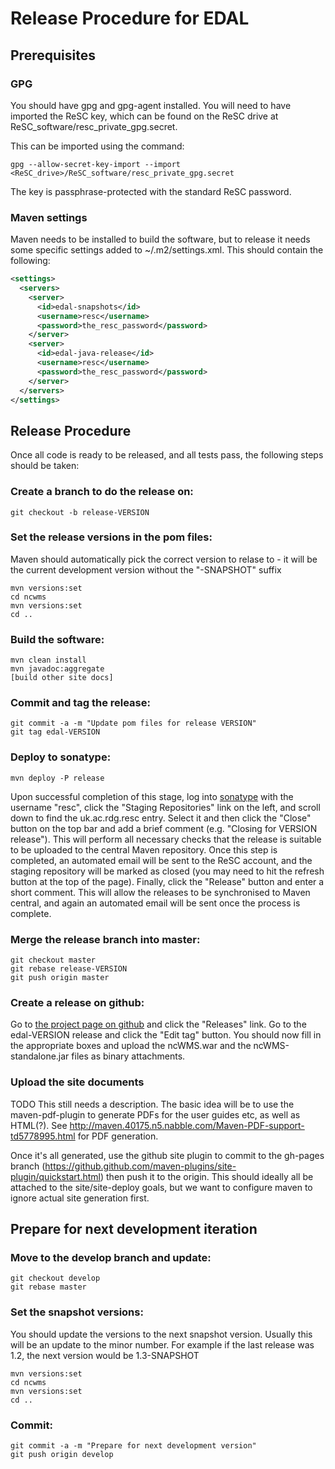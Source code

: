 Release Procedure for EDAL
==========================

Prerequisites
-------------

### GPG
You should have gpg and gpg-agent installed.  You will need to have imported the ReSC key, which can be found on the ReSC drive at ReSC_software/resc_private_gpg.secret.

This can be imported using the command:
```
gpg --allow-secret-key-import --import <ReSC_drive>/ReSC_software/resc_private_gpg.secret
```

The key is passphrase-protected with the standard ReSC password.

### Maven settings
Maven needs to be installed to build the software, but to release it needs some specific settings added to ~/.m2/settings.xml.  This should contain the following:
```xml
<settings>
  <servers>
    <server>
      <id>edal-snapshots</id>
      <username>resc</username>
      <password>the_resc_password</password>
    </server>
    <server>
      <id>edal-java-release</id>
      <username>resc</username>
      <password>the_resc_password</password>
    </server>
  </servers>
</settings>
```

Release Procedure
-----------------

Once all code is ready to be released, and all tests pass, the following steps should be taken:

### Create a branch to do the release on:
```
git checkout -b release-VERSION
```

### Set the release versions in the pom files:
Maven should automatically pick the correct version to relase to - it will be the current development version without the "-SNAPSHOT" suffix

```
mvn versions:set
cd ncwms
mvn versions:set
cd ..
```

### Build the software:
```
mvn clean install
mvn javadoc:aggregate
[build other site docs]
```

### Commit and tag the release:
```
git commit -a -m "Update pom files for release VERSION"
git tag edal-VERSION
```

### Deploy to sonatype:
```
mvn deploy -P release
```
Upon successful completion of this stage, log into [sonatype](http://oss.sonatype.org) with the username "resc", click the "Staging Repositories" link on the left, and scroll down to find the uk.ac.rdg.resc entry.  Select it and then click the "Close" button on the top bar and add a brief comment (e.g. "Closing for VERSION release").  This will perform all necessary checks that the release is suitable to be uploaded to the central Maven repository.  Once this step is completed, an automated email will be sent to the ReSC account, and the staging repository will be marked as closed (you may need to hit the refresh button at the top of the page).  Finally, click the "Release" button and enter a short comment.  This will allow the releases to be synchronised to Maven central, and again an automated email will be sent once the process is complete.

### Merge the release branch into master:
```
git checkout master
git rebase release-VERSION
git push origin master
```

### Create a release on github:
Go to [the project page on github](https://github.com/Reading-eScience-Centre/edal-java) and click the "Releases" link.  Go to the edal-VERSION release and click the "Edit tag" button.  You should now fill in the appropriate boxes and upload the ncWMS.war and the ncWMS-standalone.jar files as binary attachments.

### Upload the site documents

TODO This still needs a description.  The basic idea will be to use the maven-pdf-plugin to generate PDFs for the user guides etc, as well as HTML(?).  See http://maven.40175.n5.nabble.com/Maven-PDF-support-td5778995.html for PDF generation.

Once it's all generated, use the github site plugin to commit to the gh-pages branch (https://github.github.com/maven-plugins/site-plugin/quickstart.html) then push it to the origin.  This should ideally all be attached to the site/site-deploy goals, but we want to configure maven to ignore actual site generation first.

Prepare for next development iteration
--------------------------------------
### Move to the develop branch and update:
```
git checkout develop
git rebase master
```

### Set the snapshot versions:
You should update the versions to the next snapshot version.  Usually this will be an update to the minor number.  For example if the last release was 1.2, the next version would be 1.3-SNAPSHOT

```
mvn versions:set
cd ncwms
mvn versions:set
cd ..
```

### Commit:
```
git commit -a -m "Prepare for next development version"
git push origin develop
```

